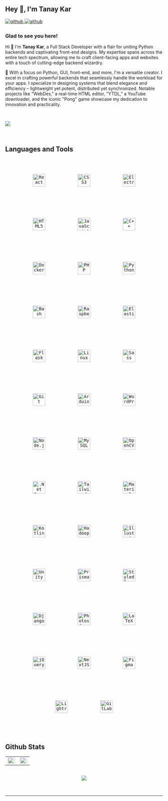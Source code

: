 ## Hey 👋, I'm Tanay Kar   
  

<a href="https://github.com/tanay-kar" target="_blank">
<img src=https://img.shields.io/badge/github-%2324292e.svg?&style=for-the-badge&logo=github&logoColor=white alt=github style="margin-bottom: 5px;" />
</a>

<a href="https://discord.com/users/1054732125326286878" target="_blank">
<img src=https://img.shields.io/badge/Discord-%235865F2.svg?&style=for-the-badge&&logo=discord&logoColor=white alt=github style="margin-bottom: 5px;" />
</a>
  


### Glad to see you here!  
Hi 👋 I'm **Tanay Kar**, a Full Stack Developer with a flair for uniting Python backends and captivating front-end designs. My expertise spans across the entire tech spectrum, allowing me to craft client-facing apps and websites with a touch of cutting-edge backend wizardry.

💼 With a focus on Python, GUI, front-end, and more, I'm a versatile creator. I excel in crafting powerful backends that seamlessly handle the workload for your apps. I specialize in designing systems that blend elegance and efficiency – lightweight yet potent, distributed yet synchronized. Notable projects like "WebDes," a real-time HTML editor, "YTDL," a YouTube downloader, and the iconic "Pong" game showcase my dedication to innovation and practicality.  
  

<br/>  

![](https://quotes-github-readme.vercel.app/api?type=horizontal&theme=dark)  
  

<br/>  


## Languages and Tools  
<div align="center">  
<kbd><a href="https://reactjs.org/" target="_blank"><img style="margin: 10px; padding: 40px" src="https://profilinator.rishav.dev/skills-assets/react-original-wordmark.svg" alt="React" height="40" /></a></kbd>  
<kbd><a href="https://www.w3schools.com/css/" target="_blank"><img style="margin: 10px; padding: 40px" src="https://profilinator.rishav.dev/skills-assets/css3-original-wordmark.svg" alt="CSS3" height="40" /></a></kbd>  
<kbd><a href="https://www.electronjs.org/" target="_blank"><img style="margin: 10px; padding: 40px" src="https://profilinator.rishav.dev/skills-assets/electron-original.svg" alt="Electron" height="40" /></a></kbd>  
<kbd><a href="https://en.wikipedia.org/wiki/HTML5" target="_blank"><img style="margin: 10px; padding: 40px" src="https://profilinator.rishav.dev/skills-assets/html5-original-wordmark.svg" alt="HTML5" height="40" /></a></kbd>  
<kbd><a href="https://www.javascript.com/" target="_blank"><img style="margin: 10px; padding: 40px" src="https://profilinator.rishav.dev/skills-assets/javascript-original.svg" alt="JavaScript" height="40" /></a></kbd>  
<kbd><a href="https://www.cplusplus.com/" target="_blank"><img style="margin: 10px; padding: 40px" src="https://profilinator.rishav.dev/skills-assets/cplusplus-original.svg" alt="C++" height="40" /></a></kbd>  
<kbd><a href="https://www.docker.com/" target="_blank"><img style="margin: 10px; padding: 40px" src="https://profilinator.rishav.dev/skills-assets/docker-original-wordmark.svg" alt="Docker" height="40" /></a></kbd>  
<kbd><a href="https://www.php.net/" target="_blank"><img style="margin: 10px; padding: 40px" src="https://profilinator.rishav.dev/skills-assets/php-original.svg" alt="PHP" height="40" /></a></kbd>  
<kbd><a href="https://www.python.org/" target="_blank"><img style="margin: 10px; padding: 40px" src="https://profilinator.rishav.dev/skills-assets/python-original.svg" alt="Python" height="40" /></a></kbd>  
<kbd><a href="https://www.gnu.org/software/bash/" target="_blank"><img style="margin: 10px; padding: 40px" src="https://profilinator.rishav.dev/skills-assets/gnu_bash-icon.svg" alt="Bash" height="40" /></a></kbd>  
<kbd><a href="https://www.raspberrypi.org/" target="_blank"><img style="margin: 10px; padding: 40px" src="https://profilinator.rishav.dev/skills-assets/raspberrypi.png" alt="Raspberry Pi" height="40" /></a></kbd>  
<kbd><a href="https://www.elastic.co/" target="_blank"><img style="margin: 10px; padding: 40px" src="https://profilinator.rishav.dev/skills-assets/elasticsearch.png" alt="Elastic Search" height="40" /></a></kbd>  
<kbd><a href="https://flask.palletsprojects.com/" target="_blank"><img style="margin: 10px; padding: 40px" src="https://profilinator.rishav.dev/skills-assets/flask.png" alt="Flask" height="40" /></a></kbd>  
<kbd><a href="https://www.linux.org/" target="_blank"><img style="margin: 10px; padding: 40px" src="https://profilinator.rishav.dev/skills-assets/linux-original.svg" alt="Linux" height="40" /></a></kbd>  
<kbd><a href="https://sass-lang.com/" target="_blank"><img style="margin: 10px; padding: 40px" src="https://profilinator.rishav.dev/skills-assets/sass-original.svg" alt="Sass" height="40" /></a></kbd>  
<kbd><a href="https://github.com/" target="_blank"><img style="margin: 10px; padding: 40px" src="https://profilinator.rishav.dev/skills-assets/git-scm-icon.svg" alt="Git" height="40" /></a></kbd>  
<kbd><a href="https://www.arduino.cc/" target="_blank"><img style="margin: 10px; padding: 40px" src="https://profilinator.rishav.dev/skills-assets/arduino.png" alt="Arduino" height="40" /></a></kbd>  
<kbd><a href="https://wordpress.com/" target="_blank"><img style="margin: 10px; padding: 40px" src="https://profilinator.rishav.dev/skills-assets/wordpress.png" alt="WordPress" height="40" /></a></kbd>  
<kbd><a href="https://nodejs.org/" target="_blank"><img style="margin: 10px; padding: 40px" src="https://profilinator.rishav.dev/skills-assets/nodejs-original-wordmark.svg" alt="Node.js" height="40" /></a></kbd>  
<kbd><a href="https://www.mysql.com/" target="_blank"><img style="margin: 10px; padding: 40px" src="https://profilinator.rishav.dev/skills-assets/mysql-original-wordmark.svg" alt="MySQL" height="40" /></a></kbd>  
<kbd><a href="https://opencv.org/" target="_blank"><img style="margin: 10px; padding: 40px" src="https://profilinator.rishav.dev/skills-assets/opencv-icon.svg" alt="OpenCV" height="40" /></a></kbd>  
<kbd><a href="https://dotnet.microsoft.com/download" target="_blank"><img style="margin: 10px; padding: 40px" src="https://profilinator.rishav.dev/skills-assets/dotnetcore.png" alt=".Net Core" height="40" /></a></kbd>  
<kbd><a href="https://www.tailwindcss.com/" target="_blank"><img style="margin: 10px; padding: 40px" src="https://profilinator.rishav.dev/skills-assets/tailwindcss.svg" alt="Tailwind CSS" height="40" /></a></kbd>  
<kbd><a href="https://mui.com/" target="_blank"><img style="margin: 10px; padding: 40px" src="https://profilinator.rishav.dev/skills-assets/mui.png" alt="Material UI" height="40" /></a></kbd>  
<kbd><a href="https://kotlinlang.org/" target="_blank"><img style="margin: 10px; padding: 40px" src="https://profilinator.rishav.dev/skills-assets/kotlinlang-icon.svg" alt="Kotlin" height="40" /></a></kbd>  
<kbd><a href="https://hadoop.apache.org/" target="_blank"><img style="margin: 10px; padding: 40px" src="https://profilinator.rishav.dev/skills-assets/apache_hadoop-icon.svg" alt="Hadoop" height="40" /></a></kbd>  
<kbd><a href="https://www.adobe.com/in/products/illustrator.html" target="_blank"><img style="margin: 10px; padding: 40px" src="https://profilinator.rishav.dev/skills-assets/adobe_illustrator-icon.svg" alt="Illustrator" height="40" /></a></kbd>  
<kbd><a href="https://unity.com/" target="_blank"><img style="margin: 10px; padding: 40px" src="https://profilinator.rishav.dev/skills-assets/unity.png" alt="Unity" height="40" /></a></kbd>  
<kbd><a href="https://www.prisma.io/" target="_blank"><img style="margin: 10px; padding: 40px" src="https://profilinator.rishav.dev/skills-assets/prisma.png" alt="Prisma" height="40" /></a></kbd>  
<kbd><a href="https://styled-components.com/" target="_blank"><img style="margin: 10px; padding: 40px" src="https://profilinator.rishav.dev/skills-assets/styled-components.png" alt="Styled Components" height="40" /></a></kbd>  
<kbd><a href="https://www.djangoproject.com/" target="_blank"><img style="margin: 10px; padding: 40px" src="https://profilinator.rishav.dev/skills-assets/django-original.svg" alt="Django" height="40" /></a></kbd>  
<kbd><a href="https://www.adobe.com/in/products/photoshop.html" target="_blank"><img style="margin: 10px; padding: 40px" src="https://profilinator.rishav.dev/skills-assets/photoshop-plain.svg" alt="Photoshop" height="40" /></a></kbd>  
<kbd><a href="https://www.latex-project.org/" target="_blank"><img style="margin: 10px; padding: 40px" src="https://profilinator.rishav.dev/skills-assets/latex.png" alt="LaTeX" height="40" /></a></kbd>  
<kbd><a href="https://jquery.com/" target="_blank"><img style="margin: 10px; padding: 40px" src="https://profilinator.rishav.dev/skills-assets/jquery.png" alt="jQuery" height="40" /></a></kbd>  
<kbd><a href="https://nextjs.org/" target="_blank"><img style="margin: 10px; padding: 40px" src="https://profilinator.rishav.dev/skills-assets/nextjs.png" alt="NextJS" height="40" /></a></kbd>  
<kbd><a href="https://www.figma.com/" target="_blank"><img style="margin: 10px; padding: 40px" src="https://profilinator.rishav.dev/skills-assets/figma-icon.svg" alt="Figma" height="40" /></a></kbd>  
<kbd><a href="https://www.adobe.com/products/photoshop-lightroom.html" target="_blank"><img style="margin: 10px; padding: 40px" src="https://profilinator.rishav.dev/skills-assets/lightroom.png" alt="Lightroom" height="40" /></a></kbd>  
<kbd><a href="https://about.gitlab.com/" target="_blank"><img style="margin: 10px; padding: 40px" src="https://profilinator.rishav.dev/skills-assets/gitlab.svg" alt="GitLab" height="40" /></a></kbd>  
</div>  

<br/>  


## Github Stats  
<table><tr><td valign="top">

<img src="https://github-readme-stats.vercel.app/api?username=tanay-kar&show_icons=true&count_private=true&hide_border=true&theme=dark" align="left" style="width: 100%" />

</td><td valign="top">

<img src="https://github-readme-stats.vercel.app/api/top-langs/?username=tanay-kar&hide_border=true&layout=compact&theme=dark" align="left" style="width: 100%" />

</td></tr></table>  

<br/>  

<div align="center">
<img src="https://komarev.com/ghpvc/?username=tanay-kar&&style=flat-square" align="center" />
</div>  
  

<br/>  


<br />

----
